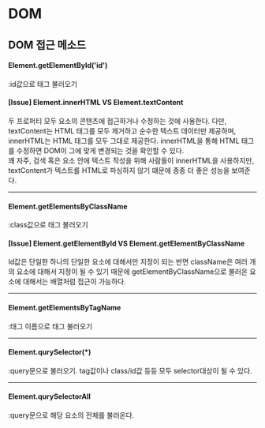 # DOM

<h2>DOM 접근 메소드</h2>
<h4>Element.getElementById('id')</h4>:id값으로 태그 불러오기

<h4>[Issue] Element.innerHTML VS Element.textContent</h4>
두 프로퍼티 모두 요소의 콘텐츠에 접근하거나 수정하는 것에 사용한다. 다만, textContent는 HTML 태그를 모두 제거하고 순수한 텍스트 데이터만 제공하며, innerHTML는 HTML 태그를 모두 그대로 제공한다. innerHTML을 통해 HTML 태그를 수정하면 DOM이 그에 맞게 변경되는 것을 확인할 수 있다.
<br/>
꽤 자주, 검색 혹은 요소 안에 텍스트 작성을 위해 사람들이 innerHTML을 사용하지만, textContent가 텍스트를 HTML로 파싱하지 않기 떄문에 종종 더 좋은 성능을 보여준다.

<hr>

<h4>Element.getElementsByClassName</h4>:class값으로  태그 불러오기

<h4>[Issue] Element.getElementById VS Element.getElementByClassName</h4>
Id값은 단일한 하나의 단일한 요소에 대해서만 지정이 되는 반면 className은 여러 개의 요소에 대해서 지정이 될 수 있기 때문에 
getElementByClassName으로 불러온 요소에 대해서는 배열처럼 접근이 가능하다.

<hr>

<h4>Element.getElementsByTagName</h4>:태그 이름으로 태그 불러오기

<hr>

<h4>Element.qurySelector(*)</h4>:query문으로 불러오기. tag값이나 class/id값 등등 모두 selector대상이 될 수 있다.

<hr>

<h4>Element.qurySelectorAll</h4>:query문으로 해당 요소의 전체를 불러온다.





